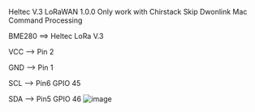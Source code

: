 Heltec V.3 LoRaWAN 1.0.0
Only work with Chirstack
Skip Dwonlink Mac Command Processing


BME280 ==> Heltec LoRa V.3

VCC -->  Pin 2

GND -->  Pin 1

SCL -->  Pin6 GPIO 45

SDA -->  Pin5 GPIO 46
![image](https://github.com/user-attachments/assets/9f1c1f46-9141-4a12-92b2-53a1bf9939ac)
